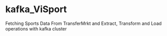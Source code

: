 # kafka_ViSport
Fetching Sports Data From TransferMrkt and Extract, Transform and Load operations with kafka cluster
